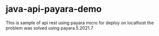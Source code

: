﻿# java-api-payara-demo

This is sample of api rest using payara micro for deploy on localhost
the problem was solved using payara.5.2021.7

